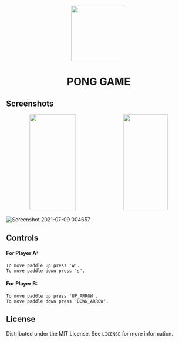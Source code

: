 <p align="center">
  <img width="150" height="auto" src="https://user-images.githubusercontent.com/52351749/124995092-7ed72800-e04f-11eb-8774-4f48a00155b2.png">
</p>

<h1 align="center">PONG GAME</h1>


## Screenshots

<p align="center">
  <img width="50%" height="260" src="https://user-images.githubusercontent.com/52351749/125003513-088ef180-e060-11eb-8357-cebf5ff9f78f.png">
  <img width="49%" height="260" src="https://user-images.githubusercontent.com/52351749/125003512-07f65b00-e060-11eb-9233-c7190a887f2b.png">
</p>

![Screenshot 2021-07-09 004657](https://user-images.githubusercontent.com/52351749/125003755-9539af80-e060-11eb-9def-969f4ab254ad.png)

## Controls

#### For Player A:
	
	To move paddle up press 'w'.
	To move paddle down press 's'.

#### For Player B:
 	
 	To move paddle up press 'UP_ARROW'.
 	To move paddle down press 'DOWN_ARROW'.
  
## License

Distributed under the MIT License. See `LICENSE` for more information.
